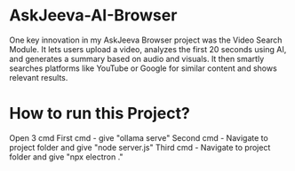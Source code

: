 # AskJeeva-AI-Browser
One key innovation in my AskJeeva Browser project was the Video Search Module. It lets users upload a video, analyzes the first 20 seconds using AI, and generates a summary based on audio and visuals. It then smartly searches platforms like YouTube or Google for similar content and shows relevant results.
# How to run this Project?
Open 3 cmd
First cmd - give "ollama serve"
Second cmd - Navigate to project folder and give "node server.js"
Third cmd - Navigate to project folder and give "npx electron ."
